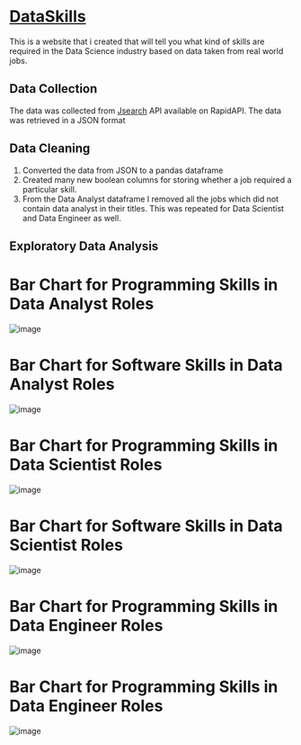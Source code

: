# [DataSkills](https://abdealib520-dataskills-main-i93jq5.streamlit.app/)
This is a website that i created that will tell you what kind of skills are required in the Data Science industry based on data taken from real world jobs.

## Data Collection
The data was collected from [Jsearch](https://rapidapi.com/letscrape-6bRBa3QguO5/api/jsearch/) API available on RapidAPI. The data was retrieved in a JSON format

## Data Cleaning
1. Converted the data from JSON to a pandas dataframe
2. Created many new boolean columns for storing whether a job required a particular skill.
3. From the Data Analyst dataframe I removed all the jobs which did not contain data analyst in their titles. This was repeated for Data Scientist and Data Engineer as well.

## Exploratory Data Analysis
# Bar Chart for Programming Skills in Data Analyst Roles
![image](https://user-images.githubusercontent.com/132557392/236205437-ec3cda57-390f-4133-a72d-6884ba9f97e7.png)

# Bar Chart for Software Skills in Data Analyst Roles
![image](https://user-images.githubusercontent.com/132557392/236204327-282c8603-5584-4bc6-92af-3c165f59fadd.png)

# Bar Chart for Programming Skills in Data Scientist Roles
![image](https://user-images.githubusercontent.com/132557392/236204490-4aee5e16-ffca-42d0-87c2-eaed5067f3c2.png)

# Bar Chart for Software Skills in Data Scientist Roles
![image](https://user-images.githubusercontent.com/132557392/236204633-3b83ffb5-a164-488e-9861-9b65b797c0dc.png)

# Bar Chart for Programming Skills in Data Engineer Roles
![image](https://user-images.githubusercontent.com/132557392/236204806-27f5e6e2-00d3-4b66-a029-43cfd5b40375.png)

# Bar Chart for Programming Skills in Data Engineer Roles
![image](https://user-images.githubusercontent.com/132557392/236204836-ee4b6805-f9f8-45e6-a92a-0702888cf603.png)
